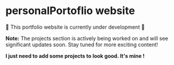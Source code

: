# personalPortoflio website

🚧 This portfolio website is currently under development 🚧

**Note:** The projects section is actively being worked on and will see significant updates soon. Stay tuned for more exciting content!

**I just need to add some projects to look good. It's mine !**